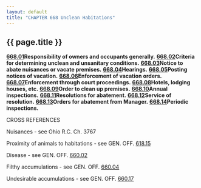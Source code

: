 ```yaml
---
layout: default 
title: "CHAPTER 668 Unclean Habitations"
---
```


{{ page.title }}
----------------

[**668.01**](372652e2.html)**Responsibility of owners and occupants
generally.** [**668.02**](372c6d5f.html)**Criteria for determining
unclean and unsanitary conditions.** [**668.03**](37312874.html)**Notice
to abate nuisances or vacate premises.**
[**668.04**](373694ed.html)**Hearings.**
[**668.05**](37393ff6.html)**Posting notices of vacation.**
[**668.06**](373dba24.html)**Enforcement of vacation orders.**
[**668.07**](3741a747.html)**Enforcement through court proceedings.**
[**668.08**](37459aa9.html)**Hotels, lodging houses, etc.**
[**668.09**](374a68b5.html)**Order to clean up premises.**
[**668.10**](374f4dc0.html)**Annual inspections.**
[**668.11**](375294a8.html)**Resolutions for abatement.**
[**668.12**](37565961.html)**Service of resolution.**
[**668.13**](37590601.html)**Orders for abatement from Manager.**
[**668.14**](375e73b8.html)**Periodic inspections.**

CROSS REFERENCES

Nuisances - see Ohio R.C. Ch. 3767

Proximity of animals to habitations - see GEN. OFF.
[618.15](2c5f76f0.html)

Disease - see GEN. OFF. [660.02](357e4928.html)

Filthy accumulations - see GEN. OFF. [660.04](3591ce06.html)

Undesirable accumulations - see GEN. OFF. [660.17](360145d6.html)
